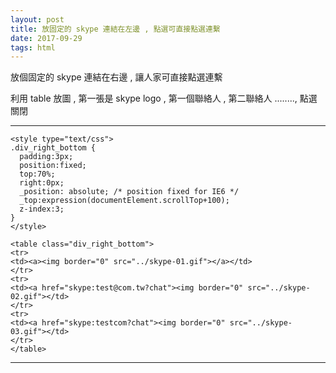 ```yaml
---
layout: post
title: 放固定的 skype 連結在左邊 , 點選可直接點選連繫
date: 2017-09-29
tags: html
---
```

放個固定的 skype 連結在右邊 , 讓人家可直接點選連繫

利用 table 放圖 , 第一張是 skype logo , 第一個聯絡人 , 第二聯絡人 ........, 點選關閉 

----------
```
<style type="text/css">
.div_right_bottom {
  padding:3px;
  position:fixed;
  top:70%;
  right:0px;
  _position: absolute; /* position fixed for IE6 */
  _top:expression(documentElement.scrollTop+100);
  z-index:3;
}
</style>

<table class="div_right_bottom">
<tr>
<td><a><img border="0" src="../skype-01.gif"></a></td>
</tr>
<tr>
<td><a href="skype:test@com.tw?chat"><img border="0" src="../skype-02.gif"></td>
</tr>
<tr>
<td><a href="skype:testcom?chat"><img border="0" src="../skype-03.gif"></td>
</tr>
</table>
```
----------
